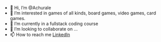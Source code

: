 - 👋 Hi, I’m @Achurale
- 👀 I’m interested in games of all kinds, board games, video games, card games.
- 🌱 I’m currently in a fullstack coding course
- 💞️ I’m looking to collaborate on ...
- 📫 How to reach me [LinkedIn](https://www.linkedin.com/in/chuyi-lee-27a238257/)

<!---
Achurale/Achurale is a ✨ special ✨ repository because its `README.md` (this file) appears on your GitHub profile.
You can click the Preview link to take a look at your changes.
--->
